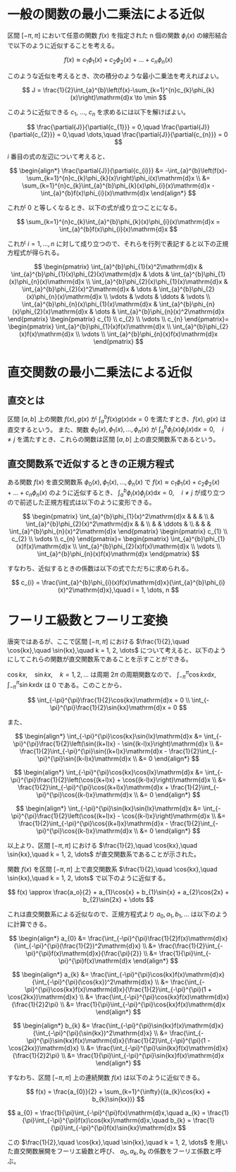 # 一般の関数の最小二乗法による近似

区間 $[-\pi, \pi]$ において任意の関数 $f(x)$ を指定された n 個の関数 ${\phi_{i}(x)}$ の線形結合で以下のように近似することを考える。

$$
f(x) \approx c_{1}\phi_{1}(x) + c_{2}\phi_{2}(x) + \dots + c_{n}\phi_{n}(x)
$$

このような近似を考えるとき、次の積分のような最小二乗法を考えればよい。

$$
J = \frac{1}{2}\int_{a}^{b}\left(f(x)-\sum_{k=1}^{n}c_{k}\phi_{k}(x)\right)\mathrm{d}x \to \min
$$

このように近似できる $c_{1}$, ..., $c_{n}$ を求めるには以下を解けばよい。

$$
\frac{\partial{J}}{\partial{c_{1}}} = 0,\quad \frac{\partial{J}}{\partial{c_{2}}} = 0,\quad \dots,\quad \frac{\partial{J}}{\partial{c_{n}}} = 0
$$

$i$ 番目の式の左辺について考えると、

$$
\begin{align*}
\frac{\partial{J}}{\partial{c_{i}}}
&= -\int_{a}^{b}\left(f(x)-\sum_{k=1}^{n}c_{k}\phi_{k}(x)\right)\phi_i(x)\mathrm{d}x \\
&= \sum_{k=1}^{n}c_{k}\int_{a}^{b}\phi_{k}(x)\phi_{i}(x)\mathrm{d}x - \int_{a}^{b}f(x)\phi_{i}(x)\mathrm{d}x
\end{align*}
$$

これが 0 と等しくなるとき、以下の式が成り立つことになる。

$$
\sum_{k=1}^{n}c_{k}\int_{a}^{b}\phi_{k}(x)\phi_{i}(x)\mathrm{d}x = \int_{a}^{b}f(x)\phi_{i}(x)\mathrm{d}x
$$

これが $i = 1, \dots, n$ に対して成り立つので、それらを行列で表記すると以下の正規方程式が得られる。

$$
\begin{pmatrix}
\int_{a}^{b}\phi_{1}(x)^2\mathrm{d}x & \int_{a}^{b}\phi_{1}(x)\phi_{2}(x)\mathrm{d}x & \dots & \int_{a}^{b}\phi_{1}(x)\phi_{n}(x)\mathrm{d}x \\
\int_{a}^{b}\phi_{2}(x)\phi_{1}(x)\mathrm{d}x & \int_{a}^{b}\phi_{2}(x)^2\mathrm{d}x & \dots & \int_{a}^{b}\phi_{2}(x)\phi_{n}(x)\mathrm{d}x \\
\vdots & \vdots & \ddots & \vdots \\
\int_{a}^{b}\phi_{n}(x)\phi_{1}(x)\mathrm{d}x & \int_{a}^{b}\phi_{n}(x)\phi_{2}(x)\mathrm{d}x & \dots & \int_{a}^{b}\phi_{n}(x)^2\mathrm{d}x
\end{pmatrix}
\begin{pmatrix}
c_{1} \\
c_{2} \\
\vdots \\
c_{n}
\end{pmatrix}=
\begin{pmatrix}
\int_{a}^{b}\phi_{1}(x)f(x)\mathrm{d}x \\
\int_{a}^{b}\phi_{2}(x)f(x)\mathrm{d}x \\
\vdots \\
\int_{a}^{b}\phi_{n}(x)f(x)\mathrm{d}x
\end{pmatrix}
$$

# 直交関数の最小二乗法による近似

## 直交とは

区間 $[a, b]$ 上の関数 $f(x), g(x)$ が $\int_{a}^{b}f(x)g(x)\mathrm{d}x = 0$ を満たすとき、$f(x)$, $g(x)$ は直交するという。
また、関数 $\phi_{0}(x), \phi_{1}(x), \dots, \phi_{n}(x)$ が $\int_{a}^{b}\phi_{i}(x)\phi_{j}(x)\mathrm{d}x = 0,\quad i \ne j$ を満たすとき、これらの関数は区間 $[a, b]$ 上の直交関数系であるという。

## 直交関数系で近似するときの正規方程式

ある関数 $f(x)$ を直交関数系 $\phi_{0}(x), \phi_{1}(x), \dots, \phi_{n}(x)$ で $f(x) \approx c_{1}\phi_{1}(x) + c_{2}\phi_{2}(x) + \dots + c_{n}\phi_{n}(x)$ のように近似するとき、 $\int_{a}^{b}\phi_{i}(x)\phi_{j}(x)\mathrm{d}x = 0,\quad i \ne j$ が成り立つので前述した正規方程式は以下のように変形できる。

$$
\begin{pmatrix}
\int_{a}^{b}\phi_{1}(x)^2\mathrm{d}x &  & &  \\
& \int_{a}^{b}\phi_{2}(x)^2\mathrm{d}x & & \\
& & \ddots & \\
& & & \int_{a}^{b}\phi_{n}(x)^2\mathrm{d}x
\end{pmatrix}
\begin{pmatrix}
c_{1} \\
c_{2} \\
\vdots \\
c_{n}
\end{pmatrix}=
\begin{pmatrix}
\int_{a}^{b}\phi_{1}(x)f(x)\mathrm{d}x \\
\int_{a}^{b}\phi_{2}(x)f(x)\mathrm{d}x \\
\vdots \\
\int_{a}^{b}\phi_{n}(x)f(x)\mathrm{d}x
\end{pmatrix}
$$

すなわち、近似するときの係数は以下の式でただちに求められる。

$$
c_{i} = \frac{\int_{a}^{b}\phi_{i}(x)f(x)\mathrm{d}x}{\int_{a}^{b}\phi_{i}(x)^2\mathrm{d}x},\quad i = 1, \dots, n
$$

# フーリエ級数とフーリエ変換

唐突ではあるが、ここで区間 $[-\pi, \pi]$ における $\frac{1}{2},\quad \cos{kx},\quad \sin{kx},\quad k = 1, 2, \dots$ について考えると、以下のようにしてこれらの関数が直交関数系であることを示すことができる。

$\cos{kx},\quad \sin{kx},\quad k = 1, 2, \dots$ は周期 $2\pi$ の周期関数なので、 $\int_{-\pi}^{\pi}\cos{kx}\mathrm{d}x$, $\int_{-\pi}^{\pi}\sin{kx}\mathrm{d}x$ は 0 である。このことから、

$$
\int_{-\pi}^{\pi}\frac{1}{2}\cos{kx}\mathrm{d}x = 0 \\
\int_{-\pi}^{\pi}\frac{1}{2}\sin{kx}\mathrm{d}x = 0
$$

また、

$$
\begin{align*}
\int_{-\pi}^{\pi}\cos{kx}\sin{lx}\mathrm{d}x
&= \int_{-\pi}^{\pi}\frac{1}{2}\left(\sin{(k+l)x} - \sin{(k-l)x}\right)\mathrm{d}x \\
&= \frac{1}{2}\int_{-\pi}^{\pi}\sin{(k+l)x}\mathrm{d}x - \frac{1}{2}\int_{-\pi}^{\pi}\sin{(k-l)x}\mathrm{d}x \\
&= 0
\end{align*}
$$

$$
\begin{align*}
\int_{-\pi}^{\pi}\cos{kx}\cos{lx}\mathrm{d}x
&= \int_{-\pi}^{\pi}\frac{1}{2}\left(\cos{(k+l)x} + \cos{(k-l)x}\right)\mathrm{d}x \\
&= \frac{1}{2}\int_{-\pi}^{\pi}\cos{(k+l)x}\mathrm{d}x + \frac{1}{2}\int_{-\pi}^{\pi}\cos{(k-l)x}\mathrm{d}x \\
&= 0
\end{align*}
$$

$$
\begin{align*}
\int_{-\pi}^{\pi}\sin{kx}\sin{lx}\mathrm{d}x
&= \int_{-\pi}^{\pi}\frac{1}{2}\left(\cos{(k+l)x} - \cos{(k-l)x}\right)\mathrm{d}x \\
&= \frac{1}{2}\int_{-\pi}^{\pi}\cos{(k+l)x}\mathrm{d}x - \frac{1}{2}\int_{-\pi}^{\pi}\cos{(k-l)x}\mathrm{d}x \\
&= 0
\end{align*}
$$

以上より、区間 $[-\pi, \pi]$ における $\frac{1}{2},\quad \cos{kx},\quad \sin{kx},\quad k = 1, 2, \dots$ が直交関数系であることが示された。

関数 $f(x)$ を区間 $[-\pi, \pi]$ 上で直交関数系 $\frac{1}{2},\quad \cos{kx},\quad \sin{kx},\quad k = 1, 2, \dots$ で以下のように近似する。

$$
f(x) \approx \frac{a_o}{2} + a_{1}\cos{x} + b_{1}\sin{x} + a_{2}\cos{2x} + b_{2}\sin{2x} + \dots
$$

これは直交関数系による近似なので、正規方程式より $a_{0}, a_{1}, b_{1}, \dots$ は以下のように計算できる。

$$
\begin{align*}
a_{0}
&= \frac{\int_{-\pi}^{\pi}\frac{1}{2}f(x)\mathrm{d}x}{\int_{-\pi}^{\pi}(\frac{1}{2})^2\mathrm{d}x} \\
&= \frac{\frac{1}{2}\int_{-\pi}^{\pi}f(x)\mathrm{d}x}{\frac{\pi}{2}} \\
&= \frac{1}{\pi}\int_{-\pi}^{\pi}f(x)\mathrm{d}x
\end{align*}
$$

$$
\begin{align*}
a_{k}
&= \frac{\int_{-\pi}^{\pi}\cos{kx}f(x)\mathrm{d}x}{\int_{-\pi}^{\pi}(\cos{kx})^2\mathrm{d}x} \\
&= \frac{\int_{-\pi}^{\pi}\cos{kx}f(x)\mathrm{d}x}{\frac{1}{2}\int_{-\pi}^{\pi}(1 + \cos{2kx})\mathrm{d}x} \\
&= \frac{\int_{-\pi}^{\pi}\cos{kx}f(x)\mathrm{d}x}{\frac{1}{2}2\pi} \\
&= \frac{1}{\pi}\int_{-\pi}^{\pi}\cos{kx}f(x)\mathrm{d}x
\end{align*}
$$

$$
\begin{align*}
b_{k}
&= \frac{\int_{-\pi}^{\pi}\sin{kx}f(x)\mathrm{d}x}{\int_{-\pi}^{\pi}(\sin{kx})^2\mathrm{d}x} \\
&= \frac{\int_{-\pi}^{\pi}\sin{kx}f(x)\mathrm{d}x}{\frac{1}{2}\int_{-\pi}^{\pi}(1 - \cos{2kx})\mathrm{d}x} \\
&= \frac{\int_{-\pi}^{\pi}\sin{kx}f(x)\mathrm{d}x}{\frac{1}{2}2\pi} \\
&= \frac{1}{\pi}\int_{-\pi}^{\pi}\sin{kx}f(x)\mathrm{d}x
\end{align*}
$$

すなわち、区間 $[-\pi, \pi]$ 上の連続関数 $f(x)$ は以下のように近似できる。

$$
f(x) = \frac{a_{0}}{2} + \sum_{k=1}^{\infty}{(a_{k}\cos{kx} + b_{k}\sin{kx})}
$$

$$
a_{0} = \frac{1}{\pi}\int_{-\pi}^{\pi}f(x)\mathrm{d}x,\quad
a_{k} = \frac{1}{\pi}\int_{-\pi}^{\pi}f(x)\cos{kx}\mathrm{d}x,\quad
b_{k} = \frac{1}{\pi}\int_{-\pi}^{\pi}f(x)\sin{kx}\mathrm{d}x
$$

この $\frac{1}{2},\quad \cos{kx},\quad \sin{kx},\quad k = 1, 2, \dots$ を用いた直交関数展開をフーリエ級数と呼び、 $a_{0}, a_{k}, b_{k}$ の係数をフーリエ係数と呼ぶ。
